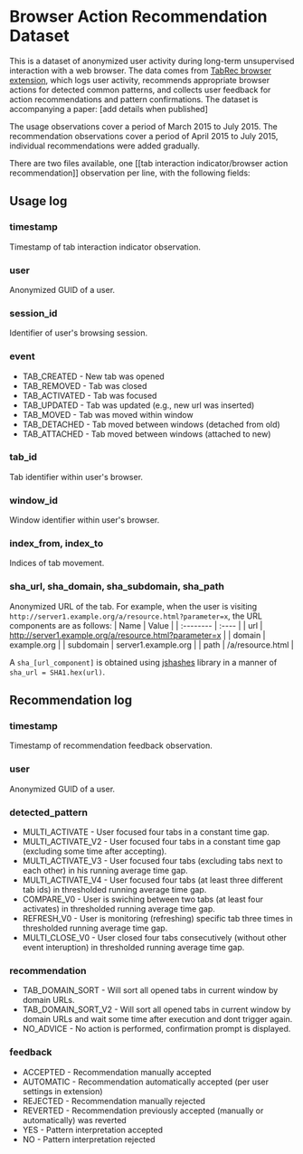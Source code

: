 # Browser Action Recommendation Dataset

This is a dataset of anonymized user activity during long-term unsupervised interaction with a web browser. The data comes from [TabRec browser extension](http://tabber.fiit.stuba.sk), which logs user activity, recommends appropriate browser actions for detected common patterns, and collects user feedback for action recommendations and pattern confirmations. The dataset is accompanying a paper: [add details when published]

The usage observations cover a period of March 2015 to July 2015. The recommendation observations cover a period of April 2015 to July 2015, individual recommendations were added gradually.

There are two files available, one [[tab interaction indicator/browser action recommendation]] observation per line, with the following fields:

## Usage log

### timestamp

Timestamp of tab interaction indicator observation.

### user

Anonymized GUID of a user.

### session_id

Identifier of user's browsing session.

### event

* TAB_CREATED - New tab was opened
* TAB_REMOVED - Tab was closed
* TAB_ACTIVATED - Tab was focused
* TAB_UPDATED - Tab was updated (e.g., new url was inserted)
* TAB_MOVED - Tab was moved within window
* TAB_DETACHED - Tab moved between windows (detached from old)
* TAB_ATTACHED - Tab moved between windows (attached to new)

### tab_id

Tab identifier within user's browser.

### window_id

Window identifier within user's browser.

### index_from, index_to

Indices of tab movement.

### sha_url, sha_domain, sha_subdomain, sha_path

Anonymized URL of the tab. For example, when the user is visiting `http://server1.example.org/a/resource.html?parameter=x`, the URL components are as follows:
| Name      | Value |
| :-------- | :---- |
| url       | http://server1.example.org/a/resource.html?parameter=x |
| domain    | example.org |
| subdomain | server1.example.org |
| path      | /a/resource.html | 

A `sha_[url_component]` is obtained using [jshashes](https://www.npmjs.com/package/jshashes) library in a manner of `sha_url = SHA1.hex(url)`.


## Recommendation log

### timestamp

Timestamp of recommendation feedback observation.

### user

Anonymized GUID of a user.

### detected_pattern

* MULTI_ACTIVATE - User focused four tabs in a constant time gap.
* MULTI_ACTIVATE_V2 - User focused four tabs in a constant time gap (excluding some time after accepting).	
* MULTI_ACTIVATE_V3 - User focused four tabs (excluding tabs next to each other) in his running average time gap.
* MULTI_ACTIVATE_V4 - User focused four tabs (at least three different tab ids) in thresholded running average time gap.
* COMPARE_V0 - User is swiching between two tabs (at least four activates) in thresholded running average time gap.
* REFRESH_V0 - User is monitoring (refreshing) specific tab three times in thresholded running average time gap.	
* MULTI_CLOSE_V0 - User closed four tabs consecutively (without other event interuption) in thresholded running average time gap.

### recommendation

* TAB_DOMAIN_SORT - Will sort all opened tabs in current window by domain URLs.
* TAB_DOMAIN_SORT_V2 - Will sort all opened tabs in current window by domain URLs and wait some time after execution and dont trigger again.
* NO_ADVICE - No action is performed, confirmation prompt is displayed.

### feedback

* ACCEPTED - Recommendation manually accepted
* AUTOMATIC - Recommendation automatically accepted (per user settings in extension)
* REJECTED - Recommendation manually rejected
* REVERTED - Recommendation previously accepted (manually or automatically) was reverted
* YES - Pattern interpretation accepted
* NO - Pattern interpretation rejected

